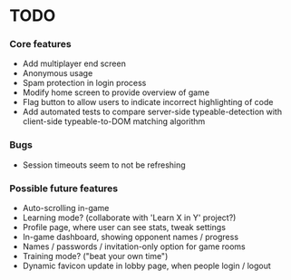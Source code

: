 # TODO

### Core features
* Add multiplayer end screen
* Anonymous usage
* Spam protection in login process
* Modify home screen to provide overview of game
* Flag button to allow users to indicate incorrect highlighting of code
* Add automated tests to compare server-side typeable-detection with client-side typeable-to-DOM matching algorithm

### Bugs
* Session timeouts seem to not be refreshing

### Possible future features
* Auto-scrolling in-game
* Learning mode? (collaborate with 'Learn X in Y' project?)
* Profile page, where user can see stats, tweak settings
* In-game dashboard, showing opponent names / progress
* Names / passwords / invitation-only option for game rooms
* Training mode? ("beat your own time")
* Dynamic favicon update in lobby page, when people login / logout

